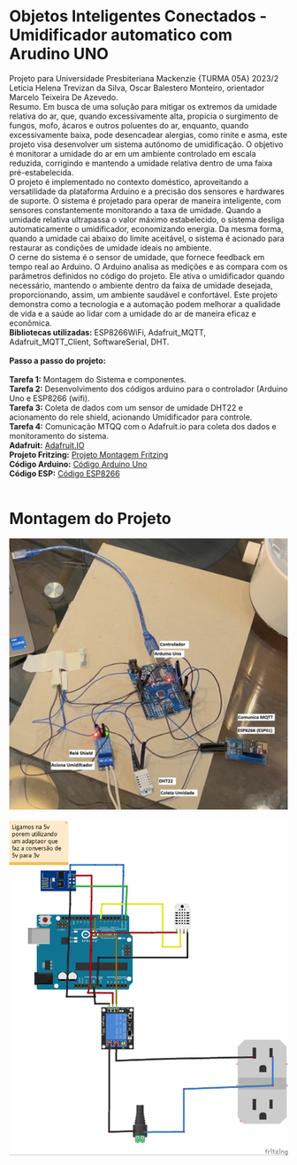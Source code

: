 # Objetos Inteligentes Conectados - Umidificador automatico com Arudino UNO

Projeto para Universidade Presbiteriana Mackenzie {TURMA 05A} 2023/2
<br>
Leticia Helena Trevizan da Silva, Oscar Balestero Monteiro, orientador Marcelo Teixeira De Azevedo.
<br>
Resumo.
Em busca de uma solução para mitigar os extremos da umidade relativa do ar, que, quando excessivamente alta, propicia o surgimento de fungos, mofo, ácaros e outros poluentes do ar, enquanto, quando excessivamente baixa, pode desencadear alergias, como rinite e asma, este projeto visa desenvolver um sistema autônomo de umidificação. O objetivo é monitorar a umidade do ar em um ambiente controlado em escala reduzida, corrigindo e mantendo a umidade relativa dentro de uma faixa pré-estabelecida.
<br>
O projeto é implementado no contexto doméstico, aproveitando a versatilidade da plataforma Arduino e a precisão dos sensores e hardwares de suporte. O sistema é projetado para operar de maneira inteligente, com sensores constantemente monitorando a taxa de umidade. Quando a umidade relativa ultrapassa o valor máximo estabelecido, o sistema desliga automaticamente o umidificador, economizando energia. Da mesma forma, quando a umidade cai abaixo do limite aceitável, o sistema é acionado para restaurar as condições de umidade ideais no ambiente.
<br>
O cerne do sistema é o sensor de umidade, que fornece feedback em tempo real ao Arduino. O Arduino analisa as medições e as compara com os parâmetros definidos no código do projeto. Ele ativa o umidificador quando necessário, mantendo o ambiente dentro da faixa de umidade desejada, proporcionando, assim, um ambiente saudável e confortável. Este projeto demonstra como a tecnologia e a automação podem melhorar a qualidade de vida e a saúde ao lidar com a umidade do ar de maneira eficaz e econômica.
<br>
<b>Bibliotecas utilizadas:</b> ESP8266WiFi, Adafruit_MQTT, Adafruit_MQTT_Client, SoftwareSerial, DHT.
<br>
<br>
<b>Passo a passo do projeto:</b>  
<br>
<b>Tarefa 1:</b> Montagem do Sistema e componentes.
<br>
<b>Tarefa 2:</b> Desenvolvimento dos códigos arduino para o controlador (Arduino Uno e ESP8266 (wifi).
<br>
<b>Tarefa 3:</b> Coleta de dados com um sensor de umidade DHT22 e acionamento do rele shield, acionando Umidificador para controle.
<br>
<b>Tarefa 4:</b> Comunicação MTQQ com o Adafruit.io para coleta dos dados e monitoramento do sistema.
<br>
<b>Adafruit:</b> [Adafruit.IO](https://io.adafruit.com/)
<br>
<b>Projeto Fritzing:</b> [Projeto Montagem Fritzing](https://github.com/MonteiroOscar98/obj-int-con-umidificador/blob/main/Projeto.fzz)
<br>
<b>Código Arduino:</b> [Código Arduino Uno](https://github.com/MonteiroOscar98/obj-int-con-umidificador/blob/main/dht22.ino)
<br>
<b>Código ESP:</b> [Código ESP8266](https://github.com/MonteiroOscar98/obj-int-con-umidificador/blob/main/sketch_esp.ino)
<br>
<br>
# Montagem do Projeto 
![1](https://github.com/MonteiroOscar98/obj-int-con-umidificador/blob/main/Montagem%20Arduino.jpeg)
<br>
<br>
![2](https://github.com/MonteiroOscar98/obj-int-con-umidificador/blob/main/Projeto%20Montagem.jpg)
<br>

